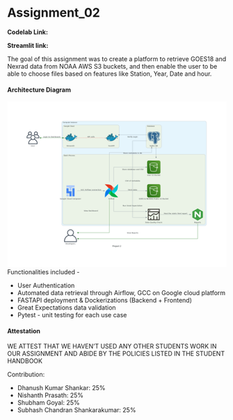 # Assignment_02

**Codelab Link:**  

**Streamlit link:** 

The goal of this assignment was to create a platform to retrieve GOES18 and Nexrad data from NOAA AWS S3 buckets, and then enable the user to be able to choose files based on features like Station, Year, Date and hour.

#### Architecture Diagram
![alt text](project_2.png)
Functionalities included - 

- User Authentication
- Automated data retrieval through Airflow, GCC on Google cloud platform
- FASTAPI deployment & Dockerizations (Backend + Frontend)
- Great Expectations data validation
- Pytest - unit testing for each use case

















#### Attestation
WE ATTEST THAT WE HAVEN’T USED ANY OTHER STUDENTS WORK IN OUR ASSIGNMENT AND ABIDE BY THE POLICIES LISTED IN THE STUDENT HANDBOOK



Contribution:
- Dhanush Kumar Shankar: 25%
- Nishanth Prasath: 25%
- Shubham Goyal: 25%
- Subhash Chandran Shankarakumar: 25%
